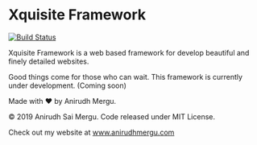 # Xquisite Framework

[![Build Status](https://travis-ci.org/AnirudhMergu/XquisiteFramework.svg?branch=master)](https://travis-ci.org/AnirudhMergu/XquisiteFramework)

Xquisite Framework is a web based framework for develop beautiful and finely detailed websites.

Good things come for those who can wait. This framework is currently under development. (Coming soon)

Made with ❤ by Anirudh Mergu.

&copy; 2019 Anirudh Sai Mergu. Code released under MIT License.

Check out my website at www.anirudhmergu.com
